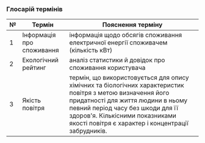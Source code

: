 ### Глосарій термінів
| № |  Термін      | Пояснення терміну     |
|--|------------------|-----------------------|
| 1 | Інформація про споживання|  інформація щодо обсягів споживання електричної енергії споживачем (кількість кВт) |
| 2 | Екологічний рейтинг |  аналіз статистики й довідок про споживання користувача|
| 3 | Якість повітря      |  термін, що використовується для опису хімічних та біологічних характеристик повітря з метою визначення його придатності для життя людини в ньому певний період часу без шкоди для її здоров'я. Кількісними показниками якості повітря є характер і концентрації забрудників. |
